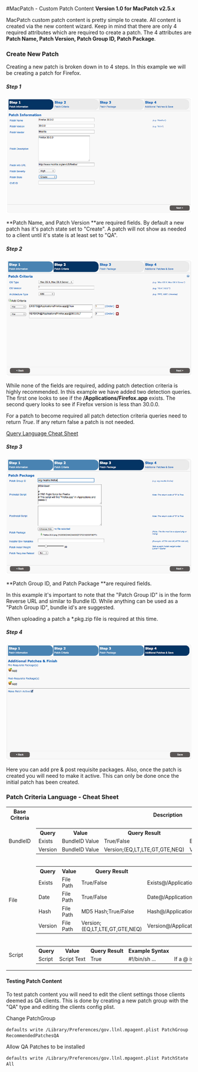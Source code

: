 #MacPatch - Custom Patch Content
**Version 1.0 for MacPatch v2.5.x**

MacPatch custom patch content is pretty simple to create. All content is created via the new content wizard. Keep in mind that there are only 4 required attributes which are required to create a patch. The 4 attributes are **Patch Name, Patch Version, Patch Group ID, Patch Package**. 

### Create New Patch

Creating a new patch is broken down in to 4 steps. In this example we will be creating a patch for Firefox.

##### Step 1

![](images/Patch-Step1.png)

**Patch Name, and Patch Version **are required fields. By default a new patch has it's patch state set to "Create". A patch will not show as needed to a client until it's state is at least set to "QA".

##### Step 2

![](images/Patch-Step2.png)

While none of the fields are required, adding patch detection criteria is highly recommended. In this example we have added two detection queries. The first one looks to see if the **/Applications/Firefox.app** exists. The second query looks to see if Firefox version is less than 30.0.0. 

For a patch to become required all patch detection criteria queries need to return *True*. If any return false a patch is not needed.

[Query Language Cheat Sheet](#cheatSheet)

##### Step 3

![](images/Patch-Step3.png)

**Patch Group ID, and Patch Package **are required fields. 

In this example it's important to note that the "Patch Group ID" is in the form Reverse URL and similar to Bundle ID. While anything can be used as a "Patch Group ID", bundle id's are suggested.

When uploading a patch a *.pkg.zip file is required at this time. 

##### Step 4

![](images/Patch-Step4.png)

Here you can add pre & post requisite packages. Also, once the patch is created you will need to make it active. This can only be done once the initial patch has been created.

### Patch Criteria Language - Cheat Sheet <a name="cheatSheet"></a>
<table>
<tr>
<th>Base Criteria</th>
<th>Description</th>
</tr>
<tr>
<td>BundleID</td>
<td>
<table id="sampleInner">
<tr>
<th>Query</th>
<th>Value</th>
<th>Query Result</th>
<th>Example Syntax</th>
</tr>
<tr>
<td>Exists</td>
<td>BundleID Value</td>
<td>True/False</td>
<td>Exists@com.adobe.Reader@True</td>
</tr>
<tr>
<td>Version</td>
<td>BundleID Value</td>
<td>Version;(EQ,LT,LTE,GT,GTE,NEQ)</td>
<td>Version@com.adobe.Reader@9.3.0;LT</td>
</tr>
</table>
</td>
</tr>
<tr>
<td>File</td>
<td>
<table id="sampleInner">
<tr>
<th>Query</th>
<th>Value</th>
<th>Query Result</th>
<th>Example Syntax</th>
</tr>
<tr>
<td>Exists</td>
<td>File Path</td>
<td>True/False</td>
<td>Exists@/Applications/Firefox.app@True</td>
</tr>
<tr>
<td>Date</td>
<td>File Path</td>
<td>True/False</td>
<td>Date@/Applications/Firefox.app@2010-03-22 12:00:00;LT</td>
</tr>
<tr>
<td>Hash</td>
<td>File Path</td>
<td>MD5 Hash;True/False</td>
<td>Hash@/Applications/Firefox.app@123432dsh2362h3h;TRUE</td>
</tr>
<tr>
<td>Version</td>
<td>File Path</td>
<td>Version;(EQ,LT,LTE,GT,GTE,NEQ)</td>
<td>Version@/Applications/Firefox.app@3.5.7;LT</td>
</tr>
</table>
</td>
<tr>
<td>Script</td>
<td>
<table id="sampleInner">
<tr>
<th>Query</th>
<th>Value</th>
<th>Query Result</th>
<th>Example Syntax</th>
<th>Notes</th>
</tr>
<tr>
<td>Script</td>
<td>Script Text</td>
<td>True</td>
<td>#!/bin/sh ...</td>
<td>If a @ is used it must be escaped with @</td>
</tr>
</table>
</td>
</tr>
</tr>
</table>

#### Testing Patch Content 

To test patch content you will need to edit the client settings those clients deemed as QA clients. This is done by creating a new patch group with the "QA" type and editing the clients config plist. 

Change PatchGroup 
	
	defaults write /Library/Preferences/gov.llnl.mpagent.plist PatchGroup RecommendedPatchesQA
	
Allow QA Patches to be installed

	defaults write /Library/Preferences/gov.llnl.mpagent.plist PatchState All